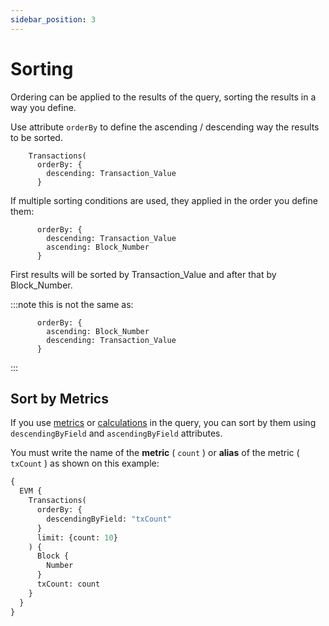 ```yaml
---
sidebar_position: 3
---
```


# Sorting

Ordering can be applied to the results of the query, sorting the results in a way you define.

Use attribute ```orderBy``` to define the ascending / descending way the results to be sorted.

```
    Transactions(
      orderBy: {
        descending: Transaction_Value
      }
```

If multiple sorting conditions are used, they applied in the order you define them:

```
      orderBy: {
        descending: Transaction_Value
        ascending: Block_Number
      }
```

First results will be sorted by Transaction_Value and after that by Block_Number.

:::note
this is not the same as:
```
      orderBy: {
        ascending: Block_Number
        descending: Transaction_Value
      }
```
:::

## Sort by Metrics

If you use [metrics](metrics) or [calculations](calculations) in the query, you can sort by them
using ```descendingByField``` and ```ascendingByField``` attributes.

You must write the name of the **metric** ( ```count``` ) or **alias** of the metric ( ```txCount``` ) as shown on this example:

```graphql
{
  EVM {
    Transactions(
      orderBy: {
        descendingByField: "txCount"
      }
      limit: {count: 10}
    ) {
      Block {
        Number
      }
      txCount: count
    }
  }
}
```

